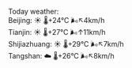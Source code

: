Today weather:  
Beijing: ☀️   🌡️+24°C 🌬️↖4km/h  
Tianjin: ☀️   🌡️+27°C 🌬️↑11km/h  
Shijiazhuang: ☀️   🌡️+29°C 🌬️↖7km/h  
Tangshan: ☁️   🌡️+26°C 🌬️↖8km/h  
